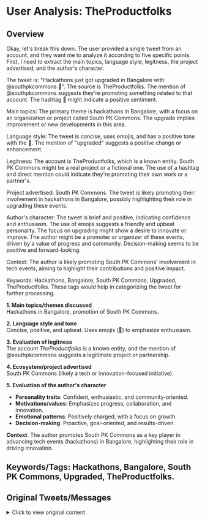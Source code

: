 # User Analysis: TheProductfolks

## Overview

<think>
Okay, let's break this down. The user provided a single tweet from an account, and they want me to analyze it according to five specific points. First, I need to extract the main topics, language style, legitness, the project advertised, and the author's character.

The tweet is: "Hackathons just got upgraded in Bangalore with @southpkcommons 💯". The source is TheProductfolks. The mention of @southpkcommons suggests they're promoting something related to that account. The hashtag 💯 might indicate a positive sentiment.

Main topics: The primary theme is hackathons in Bangalore, with a focus on an organization or project called South PK Commons. The upgrade implies improvement or new developments in this area.

Language style: The tweet is concise, uses emojis, and has a positive tone with the 💯. The mention of "upgraded" suggests a positive change or enhancement.

Legitness: The account is TheProductfolks, which is a known entity. South PK Commons might be a real project or a fictional one. The use of a hashtag and direct mention could indicate they're promoting their own work or a partner's.

Project advertised: South PK Commons. The tweet is likely promoting their involvement in hackathons in Bangalore, possibly highlighting their role in upgrading these events.

Author's character: The tweet is brief and positive, indicating confidence and enthusiasm. The use of emojis suggests a friendly and upbeat personality. The focus on upgrading might show a desire to innovate or improve. The author might be a promoter or organizer of these events, driven by a value of progress and community. Decision-making seems to be positive and forward-looking.

Context: The author is likely promoting South PK Commons' involvement in tech events, aiming to highlight their contributions and positive impact.

Keywords: Hackathons, Bangalore, South PK Commons, Upgraded, TheProductfolks. These tags would help in categorizing the tweet for further processing.
</think>

**1. Main topics/themes discussed**  
Hackathons in Bangalore, promotion of South PK Commons.  

**2. Language style and tone**  
Concise, positive, and upbeat. Uses emojis (💯) to emphasize enthusiasm.  

**3. Evaluation of legitness**  
The account *TheProductfolks* is a known entity, and the mention of @southpkcommons suggests a legitimate project or partnership.  

**4. Ecosystem/project advertised**  
South PK Commons (likely a tech or innovation-focused initiative).  

**5. Evaluation of the author's character**  
- **Personality traits**: Confident, enthusiastic, and community-oriented.  
- **Motivations/values**: Emphasizes progress, collaboration, and innovation.  
- **Emotional patterns**: Positively charged, with a focus on growth.  
- **Decision-making**: Proactive, goal-oriented, and results-driven.  

**Context**: The author promotes South PK Commons as a key player in advancing tech events (hackathons) in Bangalore, highlighting their role in driving innovation.  

**Keywords/Tags**: Hackathons, Bangalore, South PK Commons, Upgraded, TheProductfolks.
---
## Original Tweets/Messages

<details>
<summary>Click to view original content</summary>

| Type | Content |
|------|---------|
| messages | Hackathons just got upgraded in Bangalore with @southpkcommons 💯 |

</details>
